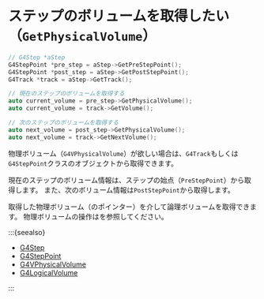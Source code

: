 # ステップのボリュームを取得したい（``GetPhysicalVolume``）

```cpp
// G4Step *aStep
G4StepPoint *pre_step = aStep->GetPreStepPoint();
G4StepPoint *post_step = aStep->GetPostStepPoint();
G4Track *track = aStep->GetTrack();

// 現在のステップのボリュームを取得する
auto current_volume = pre_step->GetPhysicalVolume();
auto current_volume = track->GetVolume();

// 次のステップのボリュームを取得する
auto next_volume = post_step->GetPhysicalVolume();
auto next_volume = track->GetNextVolume();
```

物理ボリューム（``G4VPhysicalVolume``）が欲しい場合は、``G4Track``もしくは``G4StepPoint``クラスのオブジェクトから取得できます。

現在のステップのボリューム情報は、ステップの始点（``PreStepPoint``）から取得します。
また、次のボリューム情報は``PostStepPoint``から取得します。

取得した物理ボリューム（のポインター）を介して論理ボリュームを取得できます。
物理ボリュームの操作は[](./geant4-physicalvolume.md)を参照してください。

:::{seealso}

- [G4Step](https://geant4.kek.jp/Reference/11.2.0/classG4Step.html)
- [G4StepPoint](https://geant4.kek.jp/Reference/11.2.0/classG4StepPoint.html)
- [G4VPhysicalVolume](https://geant4.kek.jp/Reference/11.2.0/classG4VPhysicalVolume.html)
- [G4LogicalVolume](https://geant4.kek.jp/Reference/11.2.0/classG4LogicalVolume.html)

:::
